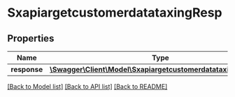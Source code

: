 # SxapiargetcustomerdatataxingResp

## Properties
Name | Type | Description | Notes
------------ | ------------- | ------------- | -------------
**response** | [**\Swagger\Client\Model\SxapiargetcustomerdatataxingResponse**](SxapiargetcustomerdatataxingResponse.md) |  | [optional] 

[[Back to Model list]](../README.md#documentation-for-models) [[Back to API list]](../README.md#documentation-for-api-endpoints) [[Back to README]](../README.md)


